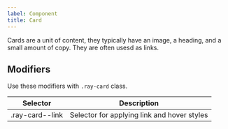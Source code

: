 ```yaml
---
label: Component
title: Card
---
```


<page-intro>Cards are a unit of content, they typically have an image, a heading, and a small amount of copy. They are often usesd as links.</page-intro>

<component 
    name="Card"
    component="card"
    variation="card" 
    >
</component>

<component 
    name="Card as a link"
    component="card"
    variation="card--link" 
    >
</component>

## Modifiers

Use these modifiers with `.ray-card` class.

| Selector        | Description                                 |
| --------------- | ------------------------------------------- |
| .ray-card--link | Selector for applying link and hover styles |
